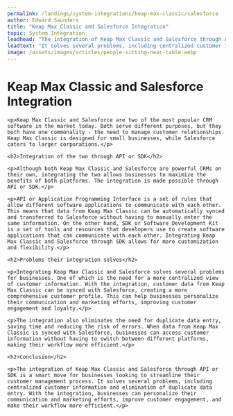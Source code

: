 ```yaml
---
permalink: /landings/system-integrations/keap-max-classic/salesforce
author: Edward Saunders
title: "Keap Max Classic and Salesforce Integration"
topic: System Integration
leadhead: "The integration of Keap Max Classic and Salesforce through API or SDK is a smart move for businesses looking to streamline their customer management process"
leadtext: "It solves several problems, including centralized customer information and elimination of duplicate data entry. With the integration, businesses can personalize their communication and marketing efforts, improve customer engagement, and make their workflow more efficient."
image: /assets/images/articles/people-sitting-near-table.webp
---
```

<div class="arttext">
	<h1>Keap Max Classic and Salesforce Integration</h1>

	<p>Keap Max Classic and Salesforce are two of the most popular CRM software in the market today. Both serve different purposes, but they both have one commonality - the need to manage customer relationships. Keap Max Classic is designed for small businesses, while Salesforce caters to larger corporations.</p>

	<h2>Integration of the two through API or SDK</h2>

	<p>Although both Keap Max Classic and Salesforce are powerful CRMs on their own, integrating the two allows businesses to maximize the benefits of both platforms. The integration is made possible through API or SDK.</p>

	<p>API or Application Programming Interface is a set of rules that allow different software applications to communicate with each other. This means that data from Keap Max Classic can be automatically synced and transferred to Salesforce without having to manually enter the same information. On the other hand, SDK or Software Development Kit is a set of tools and resources that developers use to create software applications that can communicate with each other. Integrating Keap Max Classic and Salesforce through SDK allows for more customization and flexibility.</p>

	<h2>Problems their integration solves</h2>

	<p>Integrating Keap Max Classic and Salesforce solves several problems for businesses. One of which is the need for a more centralized view of customer information. With the integration, customer data from Keap Max Classic can be synced with Salesforce, creating a more comprehensive customer profile. This can help businesses personalize their communication and marketing efforts, improving customer engagement and loyalty.</p>

	<p>The integration also eliminates the need for duplicate data entry, saving time and reducing the risk of errors. When data from Keap Max Classic is synced with Salesforce, businesses can access customer information without having to switch between different platforms, making their workflow more efficient.</p>

	<h2>Conclusion</h2>

	<p>The integration of Keap Max Classic and Salesforce through API or SDK is a smart move for businesses looking to streamline their customer management process. It solves several problems, including centralized customer information and elimination of duplicate data entry. With the integration, businesses can personalize their communication and marketing efforts, improve customer engagement, and make their workflow more efficient.</p>

</div>